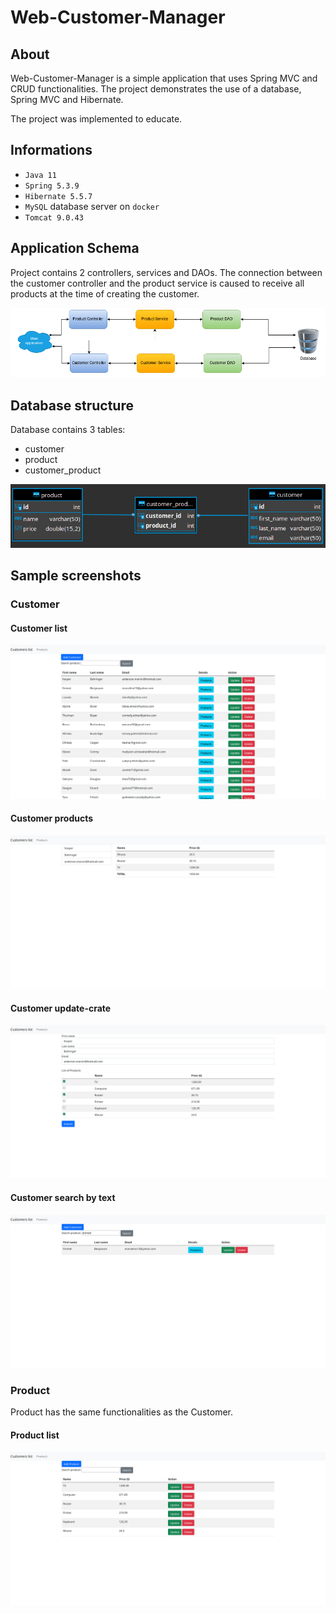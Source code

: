 # Web-Customer-Manager

## About

Web-Customer-Manager is a simple application that uses Spring MVC and 
CRUD functionalities. The project demonstrates the use of a database, 
Spring MVC and Hibernate.

The project was implemented to educate.

## Informations

- `Java 11`
- `Spring 5.3.9`
- `Hibernate 5.5.7`
- `MySQL` database server on `docker`
- `Tomcat 9.0.43`  

## Application Schema

Project contains 2 controllers, services and DAOs.
The connection between the customer controller and the product service is caused
to receive all products at the time of creating the customer.

![](gitimages/app-schema.png "App Schema")

## Database structure

Database contains 3 tables:

- customer
- product
- customer_product

![](gitimages/tables.png "Tables")

## Sample screenshots

### Customer

#### Customer list

![](gitimages/customer-list.png)

#### Customer products

![](gitimages/customer-products.png)

#### Customer update-crate

![](gitimages/customer-update-create.png)

#### Customer search by text

![](gitimages/customer-search.png)

### Product

Product has the same functionalities as the Customer.

#### Product list

![](gitimages/product-list.png)